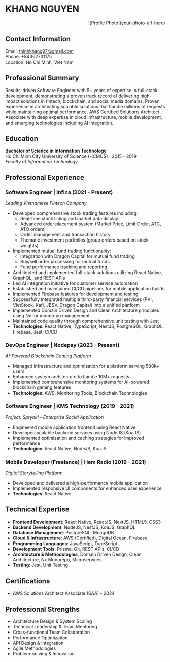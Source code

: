 # KHANG NGUYEN

<div align="right">
  ![Profile Photo](your-photo-url-here)
</div>

## Contact Information

Email: thinhkhang97@gmail.com  
Phone: +84362731175  
Location: Ho Chi Minh, Viet Nam

## Professional Summary

Results-driven Software Engineer with 5+ years of expertise in full-stack development, demonstrating a proven track record of delivering high-impact solutions in fintech, blockchain, and social media domains. Proven experience in architecting scalable solutions that handle millions of requests while maintaining optimal performance. AWS Certified Solutions Architect Associate with deep expertise in cloud infrastructure, mobile development, and emerging technologies including AI integration.

## Education

**Bachelor of Science in Information Technology**  
Ho Chi Minh City University of Science (HCMUS) | 2015 - 2019  
_Faculty of Information Technology_

## Professional Experience

### Software Engineer | Infina (2021 - Present)

_Leading Vietnamese Fintech Company_

- Developed comprehensive stock trading features including:
  - Real-time stock listing and market data display
  - Advanced order placement system (Market Price, Limit Order, ATC, ATO orders)
  - Order management and transaction history
  - Thematic investment portfolios (group orders based on stock weights)
- Implemented mutual fund trading functionality:
  - Integration with Dragon Capital for mutual fund trading
  - Buy/sell order processing for mutual funds
  - Fund performance tracking and reporting
- Architected and implemented full-stack solutions utilizing React Native, GraphQL, and REST APIs
- Led AI integration initiative for customer service automation
- Established and maintained CI/CD pipelines for mobile application builds
- Implemented Firebase features for development and testing
- Successfully integrated multiple third-party financial services (PVI, VietStock, Kafi, JBSV, Dragon Capital) into a unified platform
- Implemented Domain Driven Design and Clean Architecture principles using Nx for monorepo management
- Maintained code quality through comprehensive unit testing with Jest
- **Technologies**: React Native, TypeScript, NestJS, PostgreSQL, GraphQL, Firebase, Jest, CI/CD

### DevOps Engineer | Nodepay (2023 - Present)

_AI-Powered Blockchain Gaming Platform_

- Managed infrastructure and optimization for a platform serving 500k+ users
- Enhanced system architecture to handle 10M+ requests
- Implemented comprehensive monitoring systems for AI-powered blockchain gaming features
- **Technologies**: AWS, Monitoring Tools, Blockchain Technologies

### Software Engineer | KMS Technology (2019 - 2021)

_Project: Sprynkl - Enterprise Social Application_

- Engineered mobile application frontend using React Native
- Developed scalable backend services using NodeJS (KoaJS)
- Implemented optimization and caching strategies for improved performance
- **Technologies**: React Native, NodeJS, KoaJS

### Mobile Developer (Freelance) | Hem Radio (2019 - 2021)

_Digital Storytelling Platform_

- Developed and delivered a high-performance mobile application
- Implemented responsive UI components for enhanced user experience
- **Technologies**: React Native

## Technical Expertise

- **Frontend Development**: React Native, ReactJS, NextJS, HTML5, CSS3
- **Backend Development**: NodeJS, NestJS, KoaJS, GraphQL
- **Database Management**: PostgreSQL, MongoDB
- **Cloud & Infrastructure**: AWS (Certified), Digital Ocean, Firebase
- **Programming Languages**: JavaScript, TypeScript
- **Development Tools**: Prisma, Git, REST APIs, CI/CD
- **Architecture & Methodologies**: Domain Driven Design, Clean Architecture, Nx Monorepo, Microservices
- **Testing**: Jest, Unit Testing

## Certifications

- AWS Solutions Architect Associate (SAA) - 2024

## Professional Strengths

- Architecture Design & System Scaling
- Technical Leadership & Team Mentoring
- Cross-functional Team Collaboration
- Performance Optimization
- API Design & Integration
- Agile Methodologies
- Problem-solving & Innovation
